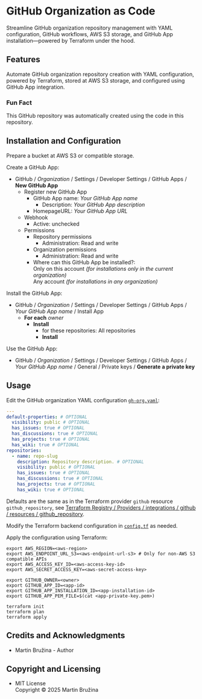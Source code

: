 # GitHub Organization as Code

Streamline GitHub organization repository management with YAML configuration, GitHub workflows, AWS S3 storage, and GitHub App installation—powered by Terraform under the hood.

## Features

Automate GitHub organization repository creation with YAML configuration, powered by Terraform, stored at AWS S3 storage, and configured using GitHub App integration.

### Fun Fact

This GitHub repository was automatically created using the code in this repository.

## Installation and Configuration

Prepare a bucket at AWS S3 or compatible storage.

Create a GitHub App:

- GitHub / *Organization* / Settings / Developer Settings / GitHub Apps / **New GitHub App**
  - Register new GitHub App
    - GitHub App name: *Your GitHub App name*
      - Description: *Your GitHub App description*
    - HomepageURL: *Your GitHub App URL*
  - Webhook
    - Active: unchecked
  - Permissions
    - Repository permissions
      - Administration: Read and write
    - Organization permissions
      - Administration: Read and write
    - Where can this GitHub App be installed?:  
      Only on this account *(for installations only in the current organization)*  
      Any account *(for installations in any organization)*

Install the GitHub App:

- GitHub / *Organization* / Settings / Developer Settings / GitHub Apps / *Your GitHub App name* / Install App
  - **For each** *owner*
    - **Install**
      - for these repositories: All repositories
      - **Install**

Use the GitHub App:

- GitHub / *Organization* / Settings / Developer Settings / GitHub Apps / *Your GitHub App name* / General / Private keys / **Generate a private key**

## Usage

Edit the GitHub organization YAML configuration [`gh-org.yaml`](gh-org.yaml):

```yaml
---
default-properties: # OPTIONAL
  visibility: public # OPTIONAL
  has_issues: true # OPTIONAL
  has_discussions: true # OPTIONAL
  has_projects: true # OPTIONAL
  has_wiki: true # OPTIONAL
repositories:
  - name: repo-slug
    description: Repository description. # OPTIONAL
    visibility: public # OPTIONAL
    has_issues: true # OPTIONAL
    has_discussions: true # OPTIONAL
    has_projects: true # OPTIONAL
    has_wiki: true # OPTIONAL
```

Defaults are the same as in the Terraform provider `github` resource `github_repository`, see [Terraform Registry / Providers / integrations / github / resources / github_repository](https://registry.terraform.io/providers/integrations/github/latest/docs/resources/repository#argument-reference).

Modify the Terraform backend configuration in [`config.tf`](config.tf) as needed.

Apply the configuration using Terraform:

```shell
export AWS_REGION=<aws-region>
export AWS_ENDPOINT_URL_S3=<aws-endpoint-url-s3> # Only for non-AWS S3 compatible APIs
export AWS_ACCESS_KEY_ID=<aws-access-key-id>
export AWS_SECRET_ACCESS_KEY=<aws-secret-access-key>

export GITHUB_OWNER=<owner>
export GITHUB_APP_ID=<app-id>
export GITHUB_APP_INSTALLATION_ID=<app-installation-id>
export GITHUB_APP_PEM_FILE=$(cat <app-private-key.pem>)

terraform init
terraform plan
terraform apply
```

## Credits and Acknowledgments

- Martin Bružina - Author

## Copyright and Licensing

- MIT License  
  Copyright © 2025 Martin Bružina
